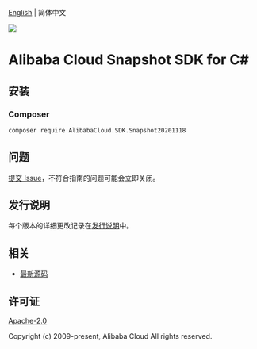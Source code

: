 [English](README.md) | 简体中文

![](https://aliyunsdk-pages.alicdn.com/icons/AlibabaCloud.svg)

# Alibaba Cloud Snapshot SDK for C#

## 安装

### Composer

```bash
composer require AlibabaCloud.SDK.Snapshot20201118
```

## 问题

[提交 Issue](https://github.com/aliyun/alibabacloud-csharp-sdk/issues/new)，不符合指南的问题可能会立即关闭。

## 发行说明

每个版本的详细更改记录在[发行说明](./ChangeLog.md)中。

## 相关

* [最新源码](https://github.com/aliyun/alibabacloud-csharp-sdk/)

## 许可证

[Apache-2.0](http://www.apache.org/licenses/LICENSE-2.0)

Copyright (c) 2009-present, Alibaba Cloud All rights reserved.
